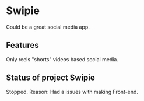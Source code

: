 
# Swipie

Could be a great social media app.


## Features

Only reels "shorts" videos based social media.
## Status of project Swipie

Stopped. Reason: Had a issues with making Front-end.
